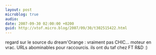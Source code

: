 ```yaml
---
layout: post
microblog: true
audio: 
date: 2007-09-30 02:00:00 +0200
guid: http://xtof.micro.blog/2007/09/30/t302515422.html
---
```

regard sur le source du dream'Orange : vraiment pas CHIC... moteur en vrac. URLs abominables pour raccourcis. ils ont du taf chez FT R&amp;D :)

